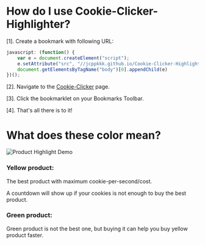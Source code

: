 # How do I use Cookie-Clicker-Highlighter?

[1]. Create a bookmark with following URL:

```js
javascript: (function() {
	var e = document.createElement("script");
	e.setAttribute("src", "//jcppkkk.github.io/Cookie-Clicker-Highlighter/cookie-highlighter.js");
	document.getElementsByTagName("body")[0].appendChild(e)
})();
```

[2]. Navigate to the [Cookie-Clicker](http://orteil.dashnet.org/cookieclicker/) page.

[3]. Click the bookmarklet on your Bookmarks Toolbar.

[4]. That's all there is to it!

# What does these color mean?
![Product Highlight Demo](http://i.imgur.com/EsNPFZC.png)
### Yellow product:
The best product with maximum cookie-per-second/cost.

A countdown will show up if your cookies is not enough to buy the best product.

### Green product:
Green product is not the best one, but buying it can help you buy yellow product faster.
